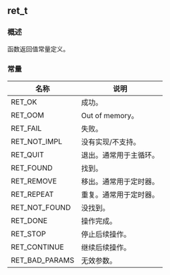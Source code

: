 ## ret\_t
### 概述
 函数返回值常量定义。
### 常量
<p id="ret_t_consts">

| 名称 | 说明 | 
| -------- | ------- | 
| RET\_OK | 成功。 |
| RET\_OOM | Out of memory。 |
| RET\_FAIL | 失败。 |
| RET\_NOT\_IMPL | 没有实现/不支持。 |
| RET\_QUIT | 退出。通常用于主循环。 |
| RET\_FOUND | 找到。 |
| RET\_REMOVE | 移出。通常用于定时器。 |
| RET\_REPEAT | 重复。通常用于定时器。 |
| RET\_NOT\_FOUND | 没找到。 |
| RET\_DONE | 操作完成。 |
| RET\_STOP | 停止后续操作。 |
| RET\_CONTINUE | 继续后续操作。 |
| RET\_BAD\_PARAMS | 无效参数。 |
